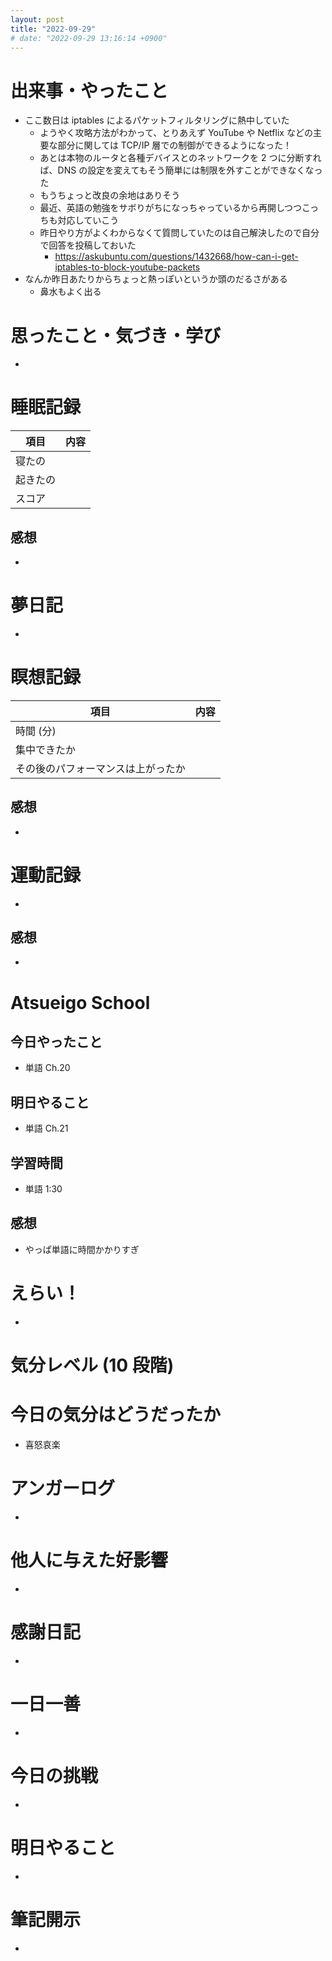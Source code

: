 ```yaml
---
layout: post
title: "2022-09-29"
# date: "2022-09-29 13:16:14 +0900"
---
```


# 出来事・やったこと
* ここ数日は iptables によるパケットフィルタリングに熱中していた
    * ようやく攻略方法がわかって、とりあえず YouTube や Netflix などの主要な部分に関しては TCP/IP 層での制御ができるようになった！
    * あとは本物のルータと各種デバイスとのネットワークを 2 つに分断すれば、DNS の設定を変えてもそう簡単には制限を外すことができなくなった
    * もうちょっと改良の余地はありそう
    * 最近、英語の勉強をサボりがちになっちゃっているから再開しつつこっちも対応していこう
    * 昨日やり方がよくわからなくて質問していたのは自己解決したので自分で回答を投稿しておいた
        * https://askubuntu.com/questions/1432668/how-can-i-get-iptables-to-block-youtube-packets
* なんか昨日あたりからちょっと熱っぽいというか頭のだるさがある
    * 鼻水もよく出る



# 思ったこと・気づき・学び
*



# 睡眠記録

| 項目 | 内容 |
| --- | :---: |
| 寝たの |
| 起きたの |
| スコア |

## 感想
*



# 夢日記
*



# 瞑想記録

| 項目 | 内容 |
| --- | :---: |
| 時間 (分) |
| 集中できたか |
| その後のパフォーマンスは上がったか |

## 感想
*



# 運動記録
*

## 感想
*



# Atsueigo School
## 今日やったこと
* 単語 Ch.20

## 明日やること
* 単語 Ch.21

## 学習時間
* 単語 1:30

## 感想
* やっぱ単語に時間かかりすぎ



# えらい！
*



# 気分レベル (10 段階)




# 今日の気分はどうだったか
* 喜怒哀楽



# アンガーログ
*



# 他人に与えた好影響
*



# 感謝日記
*



# 一日一善
*



# 今日の挑戦
*



# 明日やること
*



# 筆記開示
*
